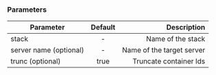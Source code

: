 

### Parameters


|       Parameter             | Default  |       Description           |
| --------------------------- |:--------:| ---------------------------:|
| stack                       | -        |   Name of the stack         |
| server name (optional)      | -        |   Name of the target server |
| trunc (optional)            | true     |   Truncate container Ids    |
